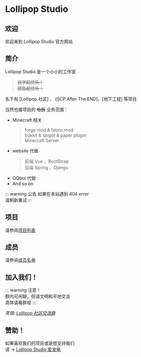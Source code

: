 # Lollipop Studio

## 欢迎

欢迎来到 Lollipop Studio 官方网站   

## 简介

Lollipop Studio 是一个小小的工作室  

> ~~自学超快乐！   
> 摸鱼超快乐！~~


名下有 [Lollipop 社区] 、 [SCP:After The END]、[地下工程] 等项目   

当然也接项目的 ~~恰饭~~ 
业务范围：
- Minecraft 相关
    > forge mod & fabric mod   
    > bukkit & spigot & paper plugin   
    > Minecraft Server
- website 代做
    > 前端 Vue 、BootStrap   
    > 后端 Spring 、Django
- QQbot 代做
- And so on

::: warning 公告
如果在本站遇到 404 error   
请刷新重试
:::

## 项目

请参阅[项目列表](/guide/projectList)

## 成员

请参阅[成员名单](/guide/memberList)

## 加入我们！

::: warning 注意！   
 群内可闲聊，但请文明和平地交谈   
 具体请看群规
:::

*茶馆: [Lollipop 社区交流群](https://qm.qq.com/cgi-bin/qm/qr?k=gzq4MdK0cEy9k1MkKTILkCL__B17kFBD&jump_from=webapi)*

## 赞助！
如果喜欢我们的项目或是想支持我们   
请 -> [Lollipop Studio 爱发电](https://afdian.net/@binglingsama)